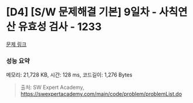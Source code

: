 # [D4] [S/W 문제해결 기본] 9일차 - 사칙연산 유효성 검사 - 1233 

[문제 링크](https://swexpertacademy.com/main/code/problem/problemDetail.do?contestProbId=AV141176AIwCFAYD) 

### 성능 요약

메모리: 21,728 KB, 시간: 128 ms, 코드길이: 1,276 Bytes



> 출처: SW Expert Academy, https://swexpertacademy.com/main/code/problem/problemList.do